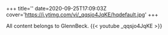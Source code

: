 +++
title=''
date=2020-09-25T17:09:03Z
cover='https://i.ytimg.com/vi/_qqsjo4JqKE/hqdefault.jpg'
+++

All content belongs to GlennBeck.
{{< youtube _qqsjo4JqKE >}}
